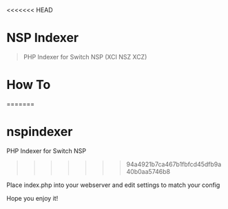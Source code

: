 <<<<<<< HEAD
# NSP Indexer
> PHP Indexer for Switch NSP (XCI NSZ XCZ)

# How To
=======
# nspindexer
PHP Indexer for Switch NSP
>>>>>>> 94a4921b7ca467b1fbfcd45dfb9a40b0aa5746b8

Place index.php into your webserver and edit settings to match your config

Hope you enjoy it!
